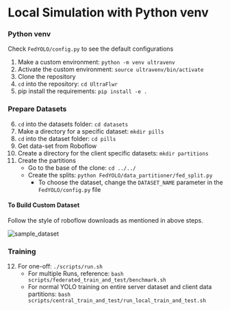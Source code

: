 # Local Simulation with Python venv

### Python venv

Check `FedYOLO/config.py` to see the default configurations 

1. Make a custom environment: `python -m venv ultravenv`
2. Activate the custom environment: `source ultravenv/bin/activate`
3. Clone the repository
4. `cd` into the repository: `cd UltraFlwr`   
5. pip install the requirements: `pip install -e .`

### Prepare Datasets

6. `cd` into the datasets folder: `cd datasets`
7. Make a directory for a specific dataset: `mkdir pills`
8. `cd` into the dataset folder: `cd pills`
9. Get data-set from Roboflow
10. Create a directory for the client specific datasets: `mkdir partitions`
11. Create the partitions
    - Go to the base of the clone: `cd ../../`
    - Create the splits: `python FedYOLO/data_partitioner/fed_split.py` 
      - To choose the dataset, change the `DATASET_NAME` parameter in the `FedYOLO/config.py` file


#### To Build Custom Dataset

Follow the style of roboflow downloads as mentioned in above steps.

![sample_dataset](/home/yang/UltraFlwr/assets/sample_dataset.png)

### Training

12. For one-off: `./scripts/run.sh`
    - For multiple Runs, reference: `bash scripts/federated_train_and_test/benchmark.sh`
    - For normal YOLO training on entire server dataset and client data partitions: `bash scripts/central_train_and_test/run_local_train_and_test.sh`